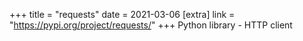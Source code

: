 +++
title = "requests"
date = 2021-03-06
[extra]
link = "https://pypi.org/project/requests/"
+++
Python library - HTTP client

